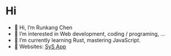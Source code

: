 # Hi
- 👋 Hi, I’m Runkang Chen
- 👀 I’m interested in Web development, coding / programing, ...
- 🌱 I’m currently learning Rust, mastering JavaScript.
- 📌 Websites: [SyS App](https://www.sysapp.org/)
